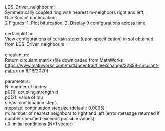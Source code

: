 LDS_Driver_neighbor.m:\
Symmetrically coupled ring with nearest m-neighbors right and left;\
Use Secant continuation;\
2 Figures: 1. Plot bifurcation, 2. Display 9 configurations across time\
\
certainplot.m:\
View configurations at certain steps (upon specification) in sol obtained from LDS_Driver_neighbor.m\
\
circulant.m:\
Return circulant matrix (file downloaded from MathWorks https://www.mathworks.com/matlabcentral/fileexchange/22858-circulant-matrix on 6/16/2020)\
\
parameters:\
N: number of nodes\
p0(1): coupling strength d\
p0(2): value of mu\
steps: continuation steps\
stepsize: continuation stepsize (default: 0.0005)\
m: number of nearest neighbors to right and left (error message returned if number specified exceeds possible values)\
u0: initial conditions (N*1 vector)
